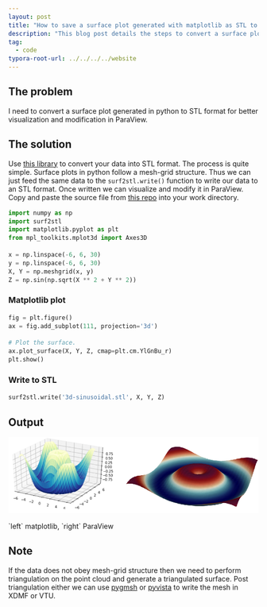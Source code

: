 ```yaml
---
layout: post
title: "How to save a surface plot generated with matplotlib as STL to open in ParaView."
description: "This blog post details the steps to convert a surface plot into STL."
tag: 
  - code
typora-root-url: ../../../../website
---
```


## The problem

I need to convert a surface plot generated in python to STL format for better visualization and modification in ParaView.

## The solution

Use [this library](https://github.com/iitrabhi/surf2stl-python) to convert your data into STL format. The process is quite simple. Surface plots in python follow a mesh-grid structure. Thus we can just feed the same data to the `surf2stl.write()` function to write our data to an STL format. Once written we can visualize and modify it in ParaView. Copy and paste the source file from [this repo](https://github.com/iitrabhi/surf2stl-python) into your work directory.

```python
import numpy as np
import surf2stl
import matplotlib.pyplot as plt
from mpl_toolkits.mplot3d import Axes3D
 
x = np.linspace(-6, 6, 30)
y = np.linspace(-6, 6, 30)
X, Y = np.meshgrid(x, y)
Z = np.sin(np.sqrt(X ** 2 + Y ** 2))
```

### Matplotlib plot

```python
fig = plt.figure()
ax = fig.add_subplot(111, projection='3d')

# Plot the surface.
ax.plot_surface(X, Y, Z, cmap=plt.cm.YlGnBu_r)
plt.show()
```

### Write to STL

```python
surf2stl.write('3d-sinusoidal.stl', X, Y, Z)
```

## Output

![image-20220304210941963](/assets/images/image-20220304210941963.png)

<figcaption>`left` matplotlib, `right` ParaView</figcaption>

## Note

If the data does not obey mesh-grid structure then we need to perform triangulation on the point cloud and generate a triangulated surface. Post triangulation either we can use [pygmsh](https://github.com/nschloe/pygmsh) or [pyvista](https://docs.pyvista.org/) to write the mesh in XDMF or VTU.